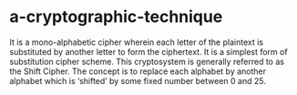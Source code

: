 # a-cryptographic-technique
It is a mono-alphabetic cipher wherein each letter of the plaintext is substituted by another letter to form the ciphertext. It is a simplest form of substitution cipher scheme.  This cryptosystem is generally referred to as the Shift Cipher. The concept is to replace each alphabet by another alphabet which is ‘shifted’ by some fixed number between 0 and 25.
